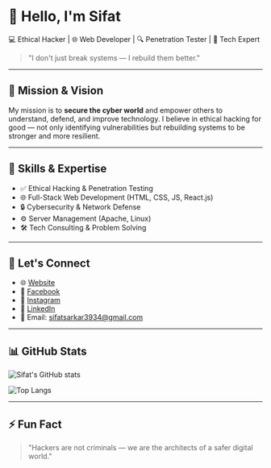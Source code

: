 # 👋 Hello, I'm Sifat

💻 Ethical Hacker | 🌐 Web Developer | 🔍 Penetration Tester | 🧠 Tech Expert

> "I don't just break systems — I rebuild them better."

---

## 🎯 Mission & Vision

My mission is to **secure the cyber world** and empower others to understand, defend, and improve technology. I believe in ethical hacking for good — not only identifying vulnerabilities but rebuilding systems to be stronger and more resilient.

---

## 🚀 Skills & Expertise

- ✅ Ethical Hacking & Penetration Testing
- 🌐 Full-Stack Web Development (HTML, CSS, JS, React.js)
- 🔒 Cybersecurity & Network Defense
- ⚙️ Server Management (Apache, Linux)
- 🛠 Tech Consulting & Problem Solving

---

## 🔗 Let's Connect

- 🌐 [Website](https://sifat-mdsafitmia.github.io)
- 📘 [Facebook](https://facebook.com/sifat.pr)
- 📸 [Instagram](https://instagram.com/sifat.pr)
- 💼 [LinkedIn](https://linkedin.com/in/sifat-pr)
- 📧 Email: sifatsarkar3934@gmail.com

---

## 📊 GitHub Stats

![Sifat's GitHub stats](https://github-readme-stats.vercel.app/api?username=sifat-pr&show_icons=true&theme=tokyonight)

![Top Langs](https://github-readme-stats.vercel.app/api/top-langs/?username=sifat-pr&layout=compact&theme=tokyonight)

---

## ⚡ Fun Fact

> "Hackers are not criminals — we are the architects of a safer digital world."

